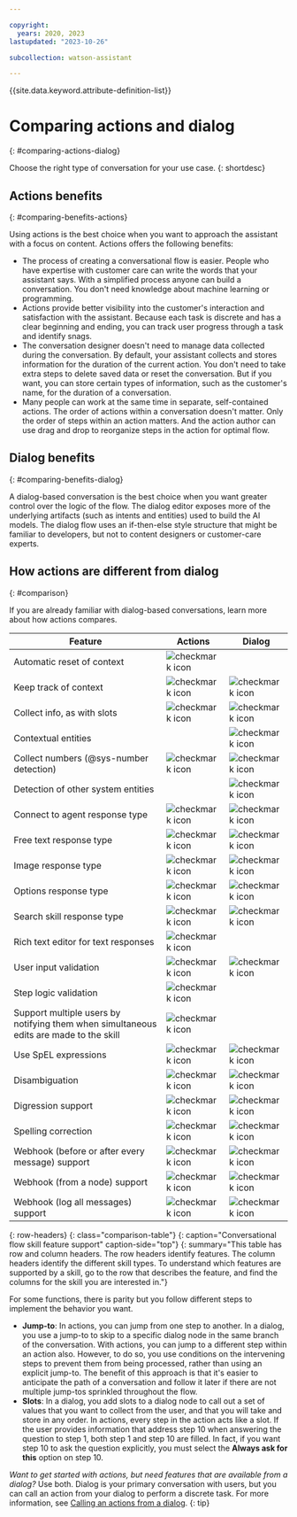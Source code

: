 ```yaml
---

copyright:
  years: 2020, 2023
lastupdated: "2023-10-26"

subcollection: watson-assistant

---
```


{{site.data.keyword.attribute-definition-list}}

# Comparing actions and dialog
{: #comparing-actions-dialog}

Choose the right type of conversation for your use case.
{: shortdesc}

## Actions benefits
{: #comparing-benefits-actions}

Using actions is the best choice when you want to approach the assistant with a focus on content. Actions offers the following benefits:

- The process of creating a conversational flow is easier. People who have expertise with customer care can write the words that your assistant says. With a simplified process anyone can build a conversation. You don't need knowledge about machine learning or programming.
- Actions provide better visibility into the customer's interaction and satisfaction with the assistant. Because each task is discrete and has a clear beginning and ending, you can track user progress through a task and identify snags.
- The conversation designer doesn't need to manage data collected during the conversation. By default, your assistant collects and stores information for the duration of the current action. You don't need to take extra steps to delete saved data or reset the conversation. But if you want, you can store certain types of information, such as the customer's name, for the duration of a conversation.
- Many people can work at the same time in separate, self-contained actions. The order of actions within a conversation doesn't matter. Only the order of steps within an action matters. And the action author can use drag and drop to reorganize steps in the action for optimal flow.

## Dialog benefits
{: #comparing-benefits-dialog}

A dialog-based conversation is the best choice when you want greater control over the logic of the flow. The dialog editor exposes more of the underlying artifacts (such as intents and entities) used to build the AI models. The dialog flow uses an if-then-else style structure that might be familiar to developers, but not to content designers or customer-care experts.

## How actions are different from dialog
{: #comparison}

If you are already familiar with dialog-based conversations, learn more about how actions compares.

| Feature | Actions | Dialog |
|---------|---------------|--------------|
| Automatic reset of context | ![checkmark icon](../../icons/checkmark-icon.svg) | |
| Keep track of context | ![checkmark icon](../../icons/checkmark-icon.svg) | ![checkmark icon](../../icons/checkmark-icon.svg) |
| Collect info, as with slots | ![checkmark icon](../../icons/checkmark-icon.svg) | ![checkmark icon](../../icons/checkmark-icon.svg) |
| Contextual entities | | ![checkmark icon](../../icons/checkmark-icon.svg) |
| Collect numbers (@sys-number detection) | ![checkmark icon](../../icons/checkmark-icon.svg) | ![checkmark icon](../../icons/checkmark-icon.svg) |
| Detection of other system entities | | ![checkmark icon](../../icons/checkmark-icon.svg) |
| Connect to agent response type | ![checkmark icon](../../icons/checkmark-icon.svg) | ![checkmark icon](../../icons/checkmark-icon.svg) |
| Free text response type | ![checkmark icon](../../icons/checkmark-icon.svg) | ![checkmark icon](../../icons/checkmark-icon.svg) |
| Image response type | ![checkmark icon](../../icons/checkmark-icon.svg) | ![checkmark icon](../../icons/checkmark-icon.svg) |
| Options response type | ![checkmark icon](../../icons/checkmark-icon.svg) | ![checkmark icon](../../icons/checkmark-icon.svg) |
| Search skill response type | ![checkmark icon](../../icons/checkmark-icon.svg) | ![checkmark icon](../../icons/checkmark-icon.svg) |
| Rich text editor for text responses | ![checkmark icon](../../icons/checkmark-icon.svg) | |
| User input validation | ![checkmark icon](../../icons/checkmark-icon.svg) | ![checkmark icon](../../icons/checkmark-icon.svg) |
| Step logic validation | ![checkmark icon](../../icons/checkmark-icon.svg) | |
| Support multiple users by notifying them when simultaneous edits are made to the skill | ![checkmark icon](../../icons/checkmark-icon.svg) | |
| Use SpEL expressions | ![checkmark icon](../../icons/checkmark-icon.svg) | ![checkmark icon](../../icons/checkmark-icon.svg) |
| Disambiguation | ![checkmark icon](../../icons/checkmark-icon.svg) | ![checkmark icon](../../icons/checkmark-icon.svg) |
| Digression support | ![checkmark icon](../../icons/checkmark-icon.svg) | ![checkmark icon](../../icons/checkmark-icon.svg) |
| Spelling correction | ![checkmark icon](../../icons/checkmark-icon.svg) | ![checkmark icon](../../icons/checkmark-icon.svg) |
| Webhook (before or after every message) support | ![checkmark icon](../../icons/checkmark-icon.svg) | ![checkmark icon](../../icons/checkmark-icon.svg) |
| Webhook (from a node) support | ![checkmark icon](../../icons/checkmark-icon.svg) | ![checkmark icon](../../icons/checkmark-icon.svg) |
| Webhook (log all messages) support | ![checkmark icon](../../icons/checkmark-icon.svg) | ![checkmark icon](../../icons/checkmark-icon.svg) |
{: row-headers}
{: class="comparison-table"}
{: caption="Conversational flow skill feature support" caption-side="top"}
{: summary="This table has row and column headers. The row headers identify features. The column headers identify the different skill types. To understand which features are supported by a skill, go to the row that describes the feature, and find the columns for the skill you are interested in."}

For some functions, there is parity but you follow different steps to implement the behavior you want.

- **Jump-to**: In actions, you can jump from one step to another. In a dialog, you use a jump-to to skip to a specific dialog node in the same branch of the conversation. With actions, you can jump to a different step within an action also. However, to do so, you use conditions on the intervening steps to prevent them from being processed, rather than using an explicit jump-to. The benefit of this approach is that it's easier to anticipate the path of a conversation and follow it later if there are not multiple jump-tos sprinkled throughout the flow.
- **Slots**: In a dialog, you add slots to a dialog node to call out a set of values that you want to collect from the user, and that you will take and store in any order. In actions, every step in the action acts like a slot. If the user provides information that address step 10 when answering the question to step 1, both step 1 and step 10 are filled. In fact, if you want step 10 to ask the question explicitly, you must select the **Always ask for this** option on step 10.

*Want to get started with actions, but need features that are available from a dialog?* Use both. Dialog is your primary conversation with users, but you can call an action from your dialog to perform a discrete task. For more information, see [Calling an actions from a dialog](/docs/watson-assistant?topic=watson-assistant-dialog-call-action).
{: tip}
